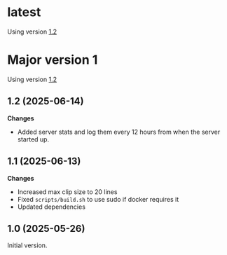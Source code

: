 # latest
Using version [1.2](#12-2025-06-14)

# Major version 1
Using version [1.2](#12-2025-06-14)

## 1.2 (2025-06-14)
**Changes**
- Added server stats and log them every 12 hours from when the server started up.

## 1.1 (2025-06-13)
**Changes**
- Increased max clip size to 20 lines
- Fixed `scripts/build.sh` to use sudo if docker requires it
- Updated dependencies

## 1.0 (2025-05-26)
Initial version.
